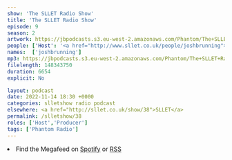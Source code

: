 ```yaml
---
show: 'The SLLET Radio Show'
title: 'The SLLET Radio Show'
episode: 9
season: 2
artwork: https://jbpodcasts.s3.eu-west-2.amazonaws.com/Phantom/The+SLLET+Radio+Show/2021-09-27+-+SLLET+radio+square.png
people: ['Host': '<a href="http://www.sllet.co.uk/people/joshbrunning">Josh Brunning</a>']
names:  ['joshbrunning']
mp3: https://jbpodcasts.s3.eu-west-2.amazonaws.com/Phantom/The+SLLET+Radio+Show/2022-11-14+-+38.mp3
filelength: 148343750
duration: 6654
explicit: No

layout: podcast
date: 2022-11-14 18:30 +0000
categories: slletshow radio podcast
elsewhere: <a href="http://sllet.co.uk/show/38">SLLET</a>
permalink: /slletshow/38
roles: ['Host','Producer']
tags: ['Phantom Radio']
---
```


<li>Find the Megafeed on <a href="https://open.spotify.com/show/1WGc6YCF3UfAL7E62gHLAS?si=eff5901deb8d498e">Spotify</a> or <a href="https://anchor.fm/s/849e58ac/podcast/rss">RSS</a></li>
